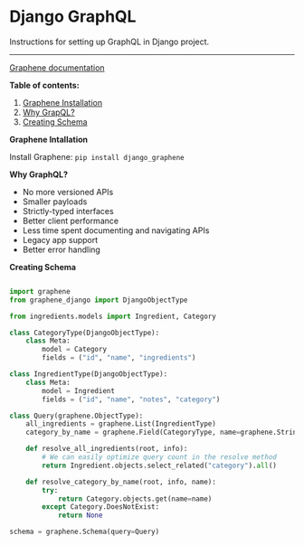 # Django GraphQL

Instructions for setting up GraphQL in Django project.

---

[Graphene documentation](https://docs.graphene-python.org/projects/django/en/latest/)

**Table of contents:**

1. [Graphene Installation](#graphene-installation)
2. [Why GrapQL?](#why-graphql)
3. [Creating Schema](#creating-schema)

**Graphene Intallation**

Install Graphene: `pip install django_graphene`

**Why GraphQL?**

- No more versioned APIs
- Smaller payloads
- Strictly-typed interfaces
- Better client performance
- Less time spent documenting and navigating APIs
- Legacy app support
- Better error handling

**Creating Schema**

```py

import graphene
from graphene_django import DjangoObjectType

from ingredients.models import Ingredient, Category

class CategoryType(DjangoObjectType):
    class Meta:
        model = Category
        fields = ("id", "name", "ingredients")

class IngredientType(DjangoObjectType):
    class Meta:
        model = Ingredient
        fields = ("id", "name", "notes", "category")

class Query(graphene.ObjectType):
    all_ingredients = graphene.List(IngredientType)
    category_by_name = graphene.Field(CategoryType, name=graphene.String(required=True))

    def resolve_all_ingredients(root, info):
        # We can easily optimize query count in the resolve method
        return Ingredient.objects.select_related("category").all()

    def resolve_category_by_name(root, info, name):
        try:
            return Category.objects.get(name=name)
        except Category.DoesNotExist:
            return None

schema = graphene.Schema(query=Query)

```
